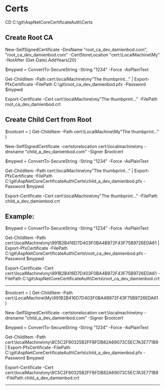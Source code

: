# Certs

CD C:\git\AspNetCoreCertificateAuth\Certs

## Create Root CA


New-SelfSignedCertificate -DnsName "root_ca_dev_damienbod.com", "root_ca_dev_damienbod.com" -CertStoreLocation "cert:\LocalMachine\My" -NotAfter (Get-Date).AddYears(20) `

$mypwd = ConvertTo-SecureString -String "1234" -Force -AsPlainText

Get-ChildItem -Path cert:\localMachine\my\"The thumbprint..." | Export-PfxCertificate -FilePath C:\git\root_ca_dev_damienbod.pfx -Password $mypwd

Export-Certificate -Cert cert:\localMachine\my\"The thumbprint..." -FilePath root_ca_dev_damienbod.crt

## Create Child Cert from Root

$rootcert = ( Get-ChildItem -Path cert:\LocalMachine\My\"The thumbprint..." )

New-SelfSignedCertificate -certstorelocation cert:\localmachine\my -dnsname "child_a_dev_damienbod.com" -Signer $rootcert

$mypwd = ConvertTo-SecureString -String "1234" -Force -AsPlainText

Get-ChildItem -Path cert:\localMachine\my\"The thumbprint..." | Export-PfxCertificate -FilePath C:\git\AspNetCoreCertificateAuth\Certs\child_a_dev_damienbod.pfx -Password $mypwd

Export-Certificate -Cert cert:\localMachine\my\"The thumbprint..." -FilePath child_a_dev_damienbod.crt

## Example:

$mypwd = ConvertTo-SecureString -String "1234" -Force -AsPlainText

Get-ChildItem -Path cert:\localMachine\my\991B2B416D7D403F0BA4B972F43F75B9726EDA61 | Export-PfxCertificate -FilePath C:\git\AspNetCoreCertificateAuth\Certs\root_ca_dev_damienbod.pfx -Password $mypwd

Export-Certificate -Cert cert:\localMachine\my\991B2B416D7D403F0BA4B972F43F75B9726EDA61 -FilePath C:\git\AspNetCoreCertificateAuth\Certs\root_ca_dev_damienbod.crt

-------

$rootcert = ( Get-ChildItem -Path cert:\LocalMachine\My\991B2B416D7D403F0BA4B972F43F75B9726EDA61 )

New-SelfSignedCertificate -certstorelocation cert:\localmachine\my -dnsname "child_a_dev_damienbod.com" -Signer $rootcert

$mypwd = ConvertTo-SecureString -String "1234" -Force -AsPlainText

Get-ChildItem -Path cert:\localMachine\my\8C5C2F90325B2FFBFDB82A69073C5EC7A3E771B9 | Export-PfxCertificate -FilePath C:\git\AspNetCoreCertificateAuth\Certs\child_a_dev_damienbod.pfx -Password $mypwd

Export-Certificate -Cert cert:\localMachine\my\8C5C2F90325B2FFBFDB82A69073C5EC7A3E771B9 -FilePath child_a_dev_damienbod.crt

-------

